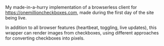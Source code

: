 My made-in-a-hurry implementation of a browserless client for https://onemillioncheckboxes.com, made during the first day of the site being live.

In addition to all browser features (heartbeat, toggling, live updates), this wrapper can render images from checkboxes, using different approaches for converting checkboxes into pixels.
